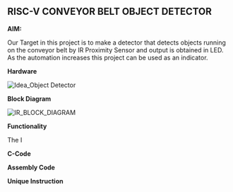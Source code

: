 
## RISC-V CONVEYOR BELT OBJECT DETECTOR


**AIM:**

Our Target in this project is to make a detector that detects objects running on the conveyor belt by IR Proximity Sensor and output is obtained in LED. As the automation increases this project can be used as an indicator.

**Hardware**

![Idea_Object Detector](https://github.com/SolankiPratikkumar/IIITB_PRATIKKUMAR_ASIC/assets/140999250/43a98878-a10f-4490-8124-b4db6dd9fac8)

**Block Diagram**

![IR_BLOCK_DIAGRAM](https://github.com/SolankiPratikkumar/IIITB_PRATIKKUMAR_ASIC/assets/140999250/044369d4-b92c-492b-a292-eb22ccbd8983)

**Functionality**

The I

**C-Code**

**Assembly Code**

**Unique Instruction**
